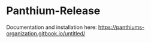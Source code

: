 # Panthium-Release

Documentation and installation here: https://panthiums-organization.gitbook.io/untitled/
